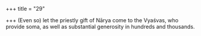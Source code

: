 +++
title = "29"

+++
(Even so) let the priestly gift of Nārya come to the Vyaśvas, who  provide soma,
as well as substantial generosity in hundreds and thousands.